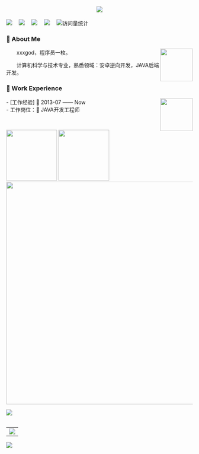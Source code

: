 <h1 align="center"> <a href="https://sunguoqi.com/"> <img src="https://readme-typing-svg.herokuapp.com/?lines=xxxgod个人github首页;欢迎访问!&center=true&size=27"> </a> </h1>
 
  <!-- profile logo 个人资料徽标 -->
  <div>
    <a href="https://xxxgod.github.io/"><img src="https://img.shields.io/badge/Website-博客-8c36db" /></a>&emsp;
       <a href="https://"><img src="https://img.shields.io/badge/Tiktok-抖音-blue" /></a>&emsp;
    <a href="https://"><img src="https://img.shields.io/badge/WeChat-微信-07c160" /></a>&emsp;
    <a href="https://"><img src="https://img.shields.io/badge/Bilibili-B站-ff69b4" /></a>&emsp;
    <!-- visitor -->
    <img src="https://komarev.com/ghpvc/?username=xxxgod&label=Views&color=orange&style=flat" alt="访问量统计" />&emsp;
  </div>
  
<table>

### 🤺 About Me
<img align="right" width="88" src="https://cdn.jsdelivr.net/gh/sun0225SUN/sun0225SUN/assets/images/jobs.png" />
<p>&emsp;&emsp;xxxgod，程序员一枚。</p>
<p>&emsp;&emsp;计算机科学与技术专业，熟悉领域：安卓逆向开发，JAVA后端开发。</p>

### 🏢 Work Experience
<img align="right" width="88" src="https://cdn.jsdelivr.net/gh/sun0225SUN/sun0225SUN/assets/images/yuanze.png" />
- [工作经验] 📌 2013-07 —— Now <br>
- 工作岗位：📌  JAVA开发工程师
<p>&emsp;&emsp;</p>


<!-- github 统计 -->
<div align="left"> <img height="137px"  src="https://github-readme-stats.vercel.app/api?username=xxxgod&hide_title=true&hide_border=true&show_icons=trueline_height=21&text_color=000&icon_color=000&bg_color=0,ea6161,ffc64d,fffc4d,52fa5a&theme=graywhite" />
<img height="137px" src="https://github-readme-stats.vercel.app/api/top-langs/?username=xxxgod&hide_title=true&hide_border=true&layout=compact&langs_count=6&text_color=000&icon_color=fff&bg_color=0,52fa5a,4dfcff,c64dff&theme=graywhite" /> </div>

<!-- github 奖杯 -->
<div align="left"> <img width="600" src="https://github-profile-trophy.vercel.app/?username=xxxgod" /> </div>

<!-- programming tool icon 编程工具图标 -->
<img src="https://skillicons.dev/icons?i=java,spring,mysql,redis,docker,jenkins,idea,git,ps,ai,cpp,css,html,js,mongodb,vscode,vue,jquery" /><br>

<!-- GitHub Activity Graph GitHub 活动图 -->
<table>
  <tr>
    <td>
      <picture>
        <source media="(prefers-color-scheme: dark)" srcset="https://github-readme-activity-graph.vercel.app/graph?username=xxxgod&theme=xcode&bg_color=FF000000&hide_border=true" />
        <source media="(prefers-color-scheme: light)" srcset="https://github-readme-activity-graph.vercel.app/graph?username=xxxgod&theme=xcode&bg_color=FF000000&color=000000&hide_border=true" />
        <img src="https://github-readme-activity-graph.vercel.app/graph?username=xxxgod&theme=xcode&bg_color=FF000000&hide_border=true" />
      </picture>
  </tr>
</table>

<!-- just img 图片 -->
<img src="https://cdn.jsdelivr.net/gh/sun0225SUN/sun0225SUN/assets/images/icon.png" /></div>


</table>


